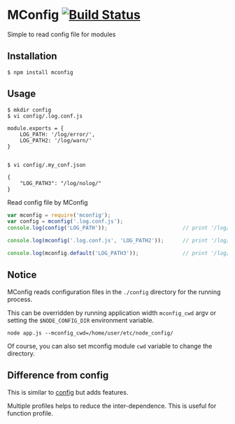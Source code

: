 MConfig  [![Build Status](https://travis-ci.org/Bacra/node-mconfig.svg?branch=master)](https://travis-ci.org/Bacra/node-mconfig)
==================

Simple to read config file for modules


## Installation

```
$ npm install mconfig
```

## Usage

```
$ mkdir config
$ vi config/.log.conf.js

module.exports = {
	LOG_PATH: '/log/error/',
	LOG_PATH2: '/log/warn/'
}


$ vi config/.my_conf.json

{
	"LOG_PATH3": "/log/nolog/"
}
```

Read config file by MConfig

```js
var mconfig = require('mconfig');
var config = mconfig('.log.conf.js');
console.log(config('LOG_PATH'));						// print '/log/error/'

console.log(mconfig('.log.conf.js', 'LOG_PATH2'));		// print '/log/warn/'

console.log(mconfig.default('LOG_PATH3'));				// print '/log/nolog/'
```

## Notice

MConfig reads configuration files in the `./config` directory for the running process.

This can be overridden by running application width `mconfig_cwd` argv or setting the `$NODE_CONFIG_DIR` environment variable.

```
node app.js --mconfig_cwd=/home/user/etc/node_config/
```

Of course, you can also set mconfig module `cwd` variable to change the directory.


## Difference from config
This is similar to [config](https://www.npmjs.com/package/config) but adds features.

Multiple profiles helps to reduce the inter-dependence. This is useful for function profile.


